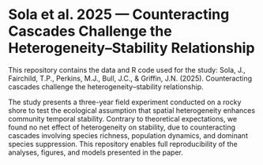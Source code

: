 # Sola et al. 2025 — Counteracting Cascades Challenge the Heterogeneity–Stability Relationship

This repository contains the data and R code used for the study:
Sola, J., Fairchild, T.P., Perkins, M.J., Bull, J.C., & Griffin, J.N. (2025). Counteracting cascades challenge the heterogeneity–stability relationship.

The study presents a three-year field experiment conducted on a rocky shore to test the ecological assumption that spatial heterogeneity enhances community temporal stability. Contrary to theoretical expectations, we found no net effect of heterogeneity on stability, due to counteracting cascades involving species richness, population dynamics, and dominant species suppression. This repository enables full reproducibility of the analyses, figures, and models presented in the paper.

